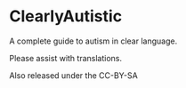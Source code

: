 # ClearlyAutistic
A complete guide to autism in clear language.

Please assist with translations.

Also released under the CC-BY-SA
